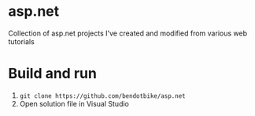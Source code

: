 # asp.net
Collection of asp.net projects I've created and modified from various web tutorials

# Build and run
1. ```git clone https://github.com/bendotbike/asp.net```
2. Open solution file in Visual Studio
